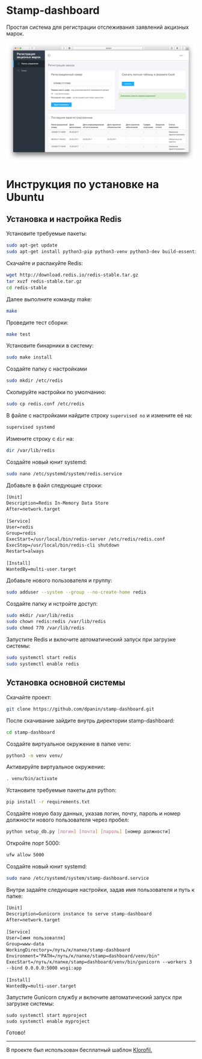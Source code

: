# Stamp-dashboard
Простая система для регистрации отслеживания заявлений акцизных марок.


![alt tag](https://raw.githubusercontent.com/dpanin/stamp-dashboard/master/screenshot.png)

# Инструкция по установке на Ubuntu

## Установка и настройка Redis

Установите требуемые пакеты:
```sh
sudo apt-get update
sudo apt-get install python3-pip python3-venv python3-dev build-essential tcl
```

Скачайте и распакуйте Redis:
```sh
wget http://download.redis.io/redis-stable.tar.gz
tar xvzf redis-stable.tar.gz
cd redis-stable
```

Далее выполните команду make:
```sh
make
```

Проведите тест сборки:
```sh
make test
```

Установите бинарники в систему:
```sh
sudo make install
```

Создайте папку с настройками
```sh
sudo mkdir /etc/redis
```

Скопируйте настройки по умолчанию:
```sh
sudo cp redis.conf /etc/redis
```

В файле с настройками найдите строку `supervised no` и измените её на:
```sh
supervised systemd
```

Измените строку с `dir` на:
```sh
dir /var/lib/redis
```

Создайте новый юнит systemd:
```sh
sudo nano /etc/systemd/system/redis.service
```

Добавьте в файл следующие строки:
```
[Unit]
Description=Redis In-Memory Data Store
After=network.target

[Service]
User=redis
Group=redis
ExecStart=/usr/local/bin/redis-server /etc/redis/redis.conf
ExecStop=/usr/local/bin/redis-cli shutdown
Restart=always

[Install]
WantedBy=multi-user.target
```


Добавьте нового пользователя и группу:
```sh
sudo adduser --system --group --no-create-home redis
```

Создайте папку и нстройте доступ:
```sh
sudo mkdir /var/lib/redis
sudo chown redis:redis /var/lib/redis
sudo chmod 770 /var/lib/redis
```

Запустите Redis и включите автоматический запуск при загрузке системы:
```sh
sudo systemctl start redis
sudo systemctl enable redis
```


## Установка основной системы
Скачайте проект:
```sh
git clone https://github.com/dpanin/stamp-dashboard.git
```

После скачивание зайдите внутрь директории stamp-dashboard:
```sh
cd stamp-dashboard
```

Создайте виртуальное окружение в папке venv:
```sh
python3 -m venv venv/
```

Активируйте виртуальное окружение:
```sh
. venv/bin/activate
```

Установите требуемые пакеты для python:
```sh
pip install -r requirements.txt
```

Создайте новую базу данных, указав логин, почту, пароль и номер должности нового пользователя через пробел:
```sh
python setup_db.py [логин] [почта] [пароль] [номер должности]
```

Откройте порт 5000:
```sh
ufw allow 5000
```

Создайте новый юнит systemd:
```sh
sudo nano /etc/systemd/system/stamp-dashboard.service
```

Внутри задайте следующие настройки, задав имя пользователя и путь к папке:
```
[Unit]
Description=Gunicorn instance to serve stamp-dashboard
After=network.target

[Service]
User=[имя пользоватля]
Group=www-data
WorkingDirectory=/путь/к/папке/stamp-dashboard
Environment="PATH=/путь/к/папке/stamp=dashboard/venv/bin"
ExecStart=/путь/к/папке/stamp=dashboard/venv/bin/gunicorn --workers 3 --bind 0.0.0.0:5000 wsgi:app

[Install]
WantedBy=multi-user.target
```

Запустите Gunicorn службу и включите автоматический запуск при загрузке системы:
 ```
sudo systemctl start myproject
sudo systemctl enable myproject
```

Готово!

---
В проекте был использован бесплатный шаблон [Klorofil.](https://www.themeineed.com/downloads/klorofil-free-bootstrap-dashboard-template/)